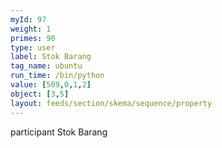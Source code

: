 ```yaml
---
myId: 97
weight: 1
primes: 90
type: user
label: Stok Barang
tag_name: ubuntu
run_time: /bin/python
value: [509,0,1,2]
object: [3,5]
layout: feeds/section/skema/sequence/property
---
```

participant Stok Barang
